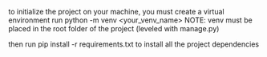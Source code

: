 to initialize the project on your machine, you must create a virtual environment
run python -m venv <your_venv_name>
NOTE: venv must be placed in the root folder of the project (leveled with manage.py)

then run pip install -r requirements.txt to install all the project dependencies

